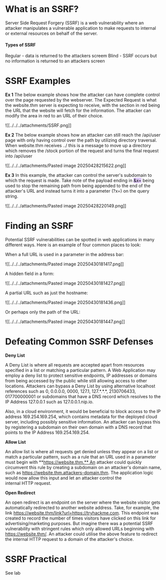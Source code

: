 
# What is an SSRF?

Server Side Request Forgery (SSRF) is a web vulnerability where an attacker manipulates a vulnerable application to make requests to internal or external resources on behalf of the server.

#### Types of SSRF

Regular - data is returned to the attackers screem
Blind - SSRF occurs but no information is returned to an attackers screen

# SSRF Examples

**Ex 1** The below example shows how the attacker can have complete control over the page requested by the webserver. The Expected Request is what the website.thm server is expecting to receive, with the section in red being the URL that the website will fetch for the information.
The attacker can modify the area in red to an URL of their choice.

![[../../../attachments/SSRF.png]]

**Ex 2** The below example shows how an attacker can still reach the /api/user page with only having control over the path by utilizing directory traversal. When website.thm receives ../ this is a message to move up a directory which removes the /stock portion of the request and turns the final request into /api/user

![[../../../attachments/Pasted image 20250428215622.png]]

**Ex 3** In this example, the attacker can control the server's subdomain to which the request is made. Take note of the payload ending in <mark style="background: #D2B3FFA6;">&x=</mark> being used to stop the remaining path from being appended to the end of the attacker's URL and instead turns it into a parameter (?x=) on the query string. 

![[../../../attachments/Pasted image 20250428220149.png]]

# Finding an SSRF

Potential SSRF vulnerabilities can be spotted in web applications in many different ways. Here is an example of four common places to look:

When a full URL is used in a parameter in the address bar:

![[../../../attachments/Pasted image 20250430181417.png]]

A hidden field in a form:

![[../../../attachments/Pasted image 20250430181427.png]]

A partial URL such as just the hostname:

![[../../../attachments/Pasted image 20250430181436.png]]

Or perhaps only the path of the URL:

![[../../../attachments/Pasted image 20250430181447.png]]

# Defeating Common SSRF Defenses

**Deny List**

A Deny List is where all requests are accepted apart from resources specified in a list or matching a particular pattern.  A Web Application may employ a deny list to protect sensitive endpoints, IP addresses or domains from being accessed by the public while still allowing access to other locations. Attackers can bypass a Deny List by using alternative localhost references such as 0, 0.0.0.0, 0000, 127.1, 127.\*.\*.\*, 2130706433, 017700000001 or subdomains that have a DNS record which resolves to the IP Address 127.0.0.1 such as 127.0.0.1.nip.io. 

Also, in a cloud environment, it would be beneficial to block access to the IP address 169.254.169.254, which contains metadata for the deployed cloud server, including possibly sensitive information. An attacker can bypass this by registering a subdomain on their own domain with a DNS record that points to the IP Address 169.254.169.254.

**Allow List**

An allow list is where all requests get denied unless they appear on a list or match a particular pattern, such as a rule that an URL used in a parameter must begin with **https://website.thm.** An attacker could quickly circumvent this rule by creating a subdomain on an attacker's domain name, such as https://website.thm.attackers-domain.thm. The application logic would now allow this input and let an attacker control the internal HTTP request.

**Open Redirect**

 An open redirect is an endpoint on the server where the website visitor gets automatically redirected to another website address. Take, for example, the link https://website.thm/link?url=https://tryhackme.com. This endpoint was created to record the number of times visitors have clicked on this link for advertising/marketing purposes. But imagine there was a potential SSRF vulnerability with stringent rules which only allowed URLs beginning with https://website.thm/. An attacker could utilise the above feature to redirect the internal HTTP request to a domain of the attacker's choice.

# SSRF Practical 

See lab